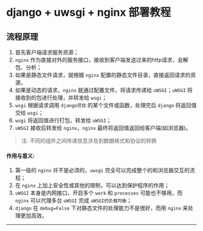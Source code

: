 # django + uwsgi + nginx 部署教程


## 流程原理
1. 首先客户端请求服务资源；
2. `nginx` 作为直接对外的服务接口，接收到客户端发送过来的http请求，会解包、分析；
3. 如果是静态文件请求，就根据 `nginx` 配置的静态文件目录，直接返回请求的资源，
4. 如果是动态的请求，`nginx` 就通过配置文件，将请求传递给 `uWSGI`；`uWSGI` 将接收到的包进行处理，并转发给 `wsgi`；
5. `wsgi` 根据请求调用 `django项目` 的某个文件或函数，处理完后 `django` 将返回值交给 `wsgi`；
6. `wsgi` 将返回值进行打包，转发给 `uWSGI`；
7. `uWSGI` 接收后转发给 `nginx`，`nginx` 最终将返回值返回给客户端(如浏览器)。    

> 注: 不同的组件之间传递信息涉及到数据格式和协议的转换


#### 作用与意义:

1. 第一级的 `nginx` 并不是必须的，`uwsgi` 完全可以完成整个的和浏览器交互的流程；
2. 在 `nginx` 上加上安全性或其他的限制，可以达到保护程序的作用；
3. `uWSGI` 本身是内网接口，开启多个 `work` 和 `processes` 可能也不够用，而 `nginx` 可以代理多台 `uWSGI` 完成 `uWSGI的负载均衡`；
4. `django` 在 `debug=False` 下对静态文件的处理能力不是很好，而用 `nginx` 来处理更加高效。


---


